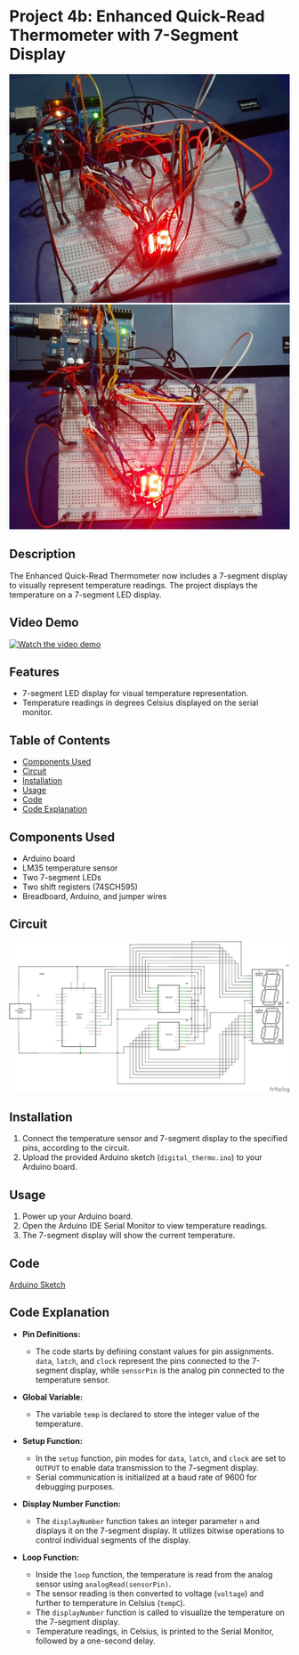 # Project 4b: Enhanced Quick-Read Thermometer with 7-Segment Display

![Image01](media/dt01.jpg)
![Image02](media/dt02.jpg)

## Description
The Enhanced Quick-Read Thermometer now includes a 7-segment display to visually represent temperature readings. The project displays the temperature on a 7-segment LED display.

## Video Demo
[![Watch the video demo](https://img.youtube.com/vi/SdluQlCqz0k/0.jpg)](https://youtube.com/watch?v=SdluQlCqz0k)

## Features
- 7-segment LED display for visual temperature representation.
- Temperature readings in degrees Celsius displayed on the serial monitor.

## Table of Contents
- [Components Used](#components-used)
- [Circuit](#circuit)
- [Installation](#installation)
- [Usage](#usage)
- [Code](#code)
- [Code Explanation](#code-explanation)

## Components Used
- Arduino board
- LM35 temperature sensor
- Two 7-segment LEDs
- Two shift registers (74SCH595)
- Breadboard, Arduino, and jumper wires

## Circuit
![Circuit Diagram](circuit/digital_thermo_schem.jpg)

## Installation
1. Connect the temperature sensor and 7-segment display to the specified pins, according to the circuit.
2. Upload the provided Arduino sketch (`digital_thermo.ino`) to your Arduino board.

## Usage
1. Power up your Arduino board.
2. Open the Arduino IDE Serial Monitor to view temperature readings.
3. The 7-segment display will show the current temperature.

## Code
[Arduino Sketch](code/digital_thermo.ino)

## Code Explanation
- **Pin Definitions:**
  - The code starts by defining constant values for pin assignments. `data`, `latch`, and `clock` represent the pins connected to the 7-segment display, while `sensorPin` is the analog pin connected to the temperature sensor.

- **Global Variable:**
  - The variable `temp` is declared to store the integer value of the temperature.

- **Setup Function:**
  - In the `setup` function, pin modes for `data`, `latch`, and `clock` are set to `OUTPUT` to enable data transmission to the 7-segment display.
  - Serial communication is initialized at a baud rate of 9600 for debugging purposes.

- **Display Number Function:**
  - The `displayNumber` function takes an integer parameter `n` and displays it on the 7-segment display. It utilizes bitwise operations to control individual segments of the display.

- **Loop Function:**
  - Inside the `loop` function, the temperature is read from the analog sensor using `analogRead(sensorPin)`.
  - The sensor reading is then converted to voltage (`voltage`) and further to temperature in Celsius (`tempC`).
  - The `displayNumber` function is called to visualize the temperature on the 7-segment display.
  - Temperature readings, in Celsius, is printed to the Serial Monitor, followed by a one-second delay.
